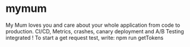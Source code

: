 # mymum
My Mum loves you and care about your whole application from code to production. CI/CD, Metrics, crashes, canary deployment and A/B Testing integrated !
To start a get request test, write: npm run getTokens
